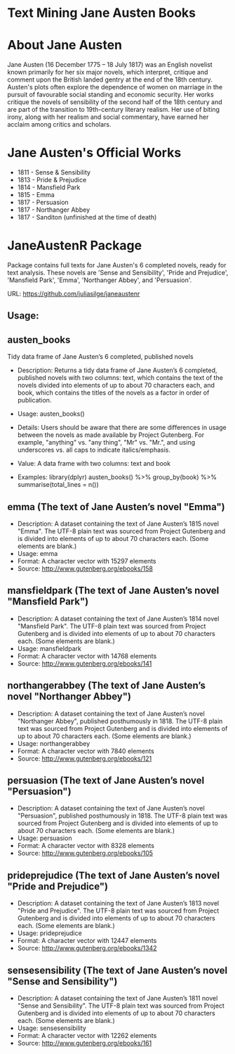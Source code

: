 # Text Mining Jane Austen Books

# About Jane Austen
Jane Austen (16 December 1775 – 18 July 1817) was an English novelist known primarily for her six major novels, which interpret, critique and comment upon the British landed gentry at the end of the 18th century. Austen's plots often explore the dependence of women on marriage in the pursuit of favourable social standing and economic security. Her works critique the novels of sensibility of the second half of the 18th century and are part of the transition to 19th-century literary realism. Her use of biting irony, along with her realism and social commentary, have earned her acclaim among critics and scholars.

# Jane Austen's Official Works
* 1811 - Sense & Sensibility
* 1813 - Pride & Prejudice
* 1814 - Mansfield Park
* 1815 - Emma
* 1817 - Persuasion
* 1817 - Northanger Abbey
* 1817 - Sanditon (unfinished at the time of death)

# JaneAustenR Package

Package contains full texts for Jane Austen's 6 completed novels, ready for text analysis. These novels are 'Sense and Sensibility', 'Pride and Prejudice', 'Mansfield Park', 'Emma', 'Northanger Abbey', and 'Persuasion'.

URL: https://github.com/juliasilge/janeaustenr

## Usage:
## austen_books 

Tidy data frame of Jane Austen’s 6 completed, published novels
* Description: Returns a tidy data frame of Jane Austen’s 6 completed, published novels with two columns: text,
which contains the text of the novels divided into elements of up to about 70 characters each, and
book, which contains the titles of the novels as a factor in order of publication.
* Usage: austen_books()
* Details: Users should be aware that there are some differences in usage between the novels as made available
by Project Gutenberg. For example, "anything" vs. "any thing", "Mr" vs. "Mr.", and using
underscores vs. all caps to indicate italics/emphasis.
* Value: A data frame with two columns: text and book

* Examples:
library(dplyr)
austen_books() %>% group_by(book) %>%
summarise(total_lines = n())


## emma (The text of Jane Austen’s novel "Emma")

* Description: A dataset containing the text of Jane Austen’s 1815 novel "Emma". The UTF-8 plain text was
sourced from Project Gutenberg and is divided into elements of up to about 70 characters each.
(Some elements are blank.)
* Usage: emma
* Format: A character vector with 15297 elements
* Source: http://www.gutenberg.org/ebooks/158

## mansfieldpark (The text of Jane Austen’s novel "Mansfield Park")

* Description: A dataset containing the text of Jane Austen’s 1814 novel "Mansfield Park". The UTF-8 plain text
was sourced from Project Gutenberg and is divided into elements of up to about 70 characters each.
(Some elements are blank.)
* Usage: mansfieldpark
* Format: A character vector with 14768 elements
* Source: http://www.gutenberg.org/ebooks/141

## northangerabbey (The text of Jane Austen’s novel "Northanger Abbey")

* Description: A dataset containing the text of Jane Austen’s novel "Northanger Abbey", published posthumously
in 1818. The UTF-8 plain text was sourced from Project Gutenberg and is divided into elements of
up to about 70 characters each. (Some elements are blank.)
* Usage: northangerabbey
* Format: A character vector with 7840 elements
* Source: http://www.gutenberg.org/ebooks/121

## persuasion (The text of Jane Austen’s novel "Persuasion")

* Description: A dataset containing the text of Jane Austen’s novel "Persuasion", published posthumously in 1818.
The UTF-8 plain text was sourced from Project Gutenberg and is divided into elements of up to
about 70 characters each. (Some elements are blank.)
* Usage: persuasion
* Format: A character vector with 8328 elements
* Source: http://www.gutenberg.org/ebooks/105

## prideprejudice (The text of Jane Austen’s novel "Pride and Prejudice")

* Description: A dataset containing the text of Jane Austen’s 1813 novel "Pride and Prejudice". The UTF-8 plain
text was sourced from Project Gutenberg and is divided into elements of up to about 70 characters
each. (Some elements are blank.)
* Usage: prideprejudice
* Format: A character vector with 12447 elements
* Source: http://www.gutenberg.org/ebooks/1342

## sensesensibility (The text of Jane Austen’s novel "Sense and Sensibility")

* Description: A dataset containing the text of Jane Austen’s 1811 novel "Sense and Sensibility". The UTF-8 plain
text was sourced from Project Gutenberg and is divided into elements of up to about 70 characters
each. (Some elements are blank.)
* Usage: sensesensibility
* Format: A character vector with 12262 elements
* Source: http://www.gutenberg.org/ebooks/161

